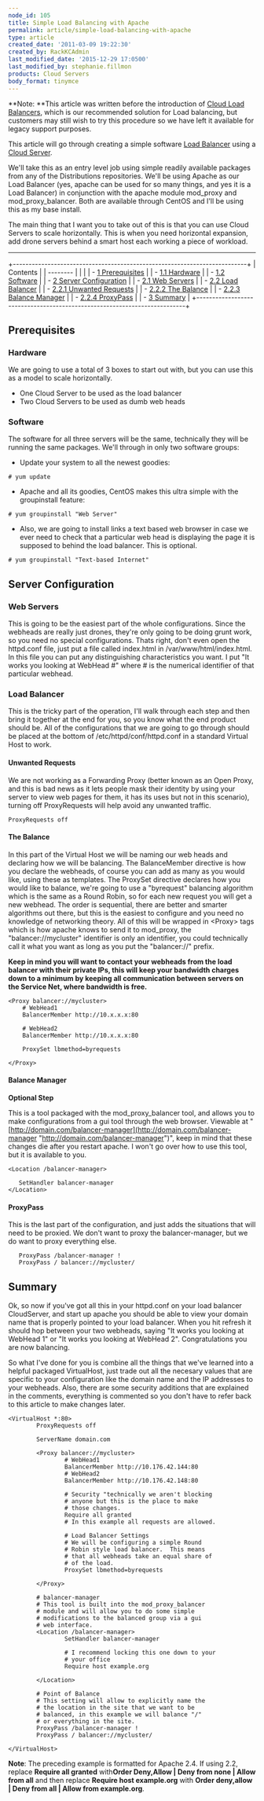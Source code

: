 ```yaml
---
node_id: 105
title: Simple Load Balancing with Apache
permalink: article/simple-load-balancing-with-apache
type: article
created_date: '2011-03-09 19:22:30'
created_by: RackKCAdmin
last_modified_date: '2015-12-29 17:0500'
last_modified_by: stephanie.fillmon
products: Cloud Servers
body_format: tinymce
---
```


**Note: **This article was written before the introduction of [Cloud
Load
Balancers](http://www.rackspace.com/knowledge_center/getting-started/cloud-load-balancers),
which is our recommended solution for Load balancing, but customers may
still wish to try this procedure so we have left it available for legacy
support purposes.

This article will go through creating a simple software [Load
Balancer](http://www.rackspace.com/cloud/load-balancing/) using a [Cloud
Server](http://www.rackspace.com/cloud/servers/).

We'll take this as an entry level job using simple readily available
packages from any of the Distributions repositories. We'll be using
Apache as our Load Balancer (yes, apache can be used for so many things,
and yes it is a Load Balancer) in conjunction with the apache module
mod\_proxy and mod\_proxy\_balancer. Both are available through CentOS
and I'll be using this as my base install.

The main thing that I want you to take out of this is that you can use
Cloud Servers to scale horizontally. This is when you need horizontal
expansion, add drone servers behind a smart host each working a piece of
workload.

* * * * *

+--------------------------------------------------------------------------+
| Contents                                                                 |
| --------                                                                 |
|                                                                          |
| -   [1 Prerequisites](#Prerequisites)                                    |
|     -   [1.1 Hardware](#Hardware)                                        |
|     -   [1.2 Software](#Software)                                        |
| -   [2 Server Configuration](#Server_Configuration)                      |
|     -   [2.1 Web Servers](#Web_Servers)                                  |
|     -   [2.2 Load Balancer](#Load_Balancer)                              |
|         -   [2.2.1 Unwanted Requests](#Unwanted_Requests)                |
|         -   [2.2.2 The Balance](#The_Balance)                            |
|         -   [2.2.3 Balance Manager](#Balance_Manager)                    |
|         -   [2.2.4 ProxyPass](#ProxyPass)                                |
| -   [3 Summary](#Summary)                                                |
+--------------------------------------------------------------------------+

Prerequisites
-------------

### Hardware

We are going to use a total of 3 boxes to start out with, but you can
use this as a model to scale horizontally.

-   One Cloud Server to be used as the load balancer
-   Two Cloud Servers to be used as dumb web heads

### Software

The software for all three servers will be the same, technically they
will be running the same packages. We'll through in only two software
groups:

-   Update your system to all the newest goodies:

<!-- -->

    # yum update

-   Apache and all its goodies, CentOS makes this ultra simple with the
    groupinstall feature:

<!-- -->

    # yum groupinstall "Web Server"

-   Also, we are going to install links a text based web browser in case
    we ever need to check that a particular web head is displaying the
    page it is supposed to behind the load balancer. This is optional.

<!-- -->

    # yum groupinstall "Text-based Internet"

Server Configuration
--------------------

### Web Servers

This is going to be the easiest part of the whole configurations. Since
the webheads are really just drones, they're only going to be doing
grunt work, so you need no special configurations. Thats right, don't
even open the httpd.conf file, just put a file called index.html in
/var/www/html/index.html. In this file you can put any distinguishing
characteristics you want. I put "It works you looking at WebHead \#"
where \# is the numerical identifier of that particular webhead.

### Load Balancer

This is the tricky part of the operation, I'll walk through each step
and then bring it together at the end for you, so you know what the end
product should be. All of the configurations that we are going to go
through should be placed at the bottom of /etc/httpd/conf/httpd.conf in
a standard Virtual Host to work.

#### Unwanted Requests

We are not working as a Forwarding Proxy (better known as an Open Proxy,
and this is bad news as it lets people mask their identity by using your
server to view web pages for them, it has its uses but not in this
scenario), turning off ProxyRequests will help avoid any unwanted
traffic.

    ProxyRequests off

#### The Balance

In this part of the Virtual Host we will be naming our web heads and
declaring how we will be balancing. The BalanceMember directive is how
you declare the webheads, of course you can add as many as you would
like, using these as templates. The ProxySet directive declares how you
would like to balance, we're going to use a "byrequest" balancing
algorithm which is the same as a Round Robin, so for each new request
you will get a new webhead. The order is sequential, there are better
and smarter algorithms out there, but this is the easiest to configure
and you need no knowledge of networking theory. All of this will be
wrapped in \<Proxy\> tags which is how apache knows to send it to
mod\_proxy, the "balancer://mycluster" identifier is only an identifier,
you could technically call it what you want as long as you put the
"balancer://" prefix.

**Keep in mind you will want to contact your webheads from the load
balancer with their private IPs, this will keep your bandwidth charges
down to a minimum by keeping all communication between servers on the
Service Net, where bandwidth is free.**

    <Proxy balancer://mycluster>
        # WebHead1
        BalancerMember http://10.x.x.x:80
        
        # WebHead2
        BalancerMember http://10.x.x.x:80
        
        ProxySet lbmethod=byrequests

    </Proxy>

#### Balance Manager

**Optional Step**

This is a tool packaged with the mod\_proxy\_balancer tool, and allows
you to make configurations from a gui tool through the web browser.
Viewable at
"[http://domain.com/balancer-manager](http://domain.com/balancer-manager "http://domain.com/balancer-manager")",
keep in mind that these changes die after you restart apache. I won't go
over how to use this tool, but it is available to you.

    <Location /balancer-manager>

       SetHandler balancer-manager
    </Location>

 

#### ProxyPass

This is the last part of the configuration, and just adds the situations
that will need to be proxied. We don't want to proxy the
balancer-manager, but we do want to proxy everything else.

       ProxyPass /balancer-manager !
       ProxyPass / balancer://mycluster/

Summary
-------

Ok, so now if you've got all this in your httpd.conf on your load
balancer CloudServer, and start up apache you should be able to view
your domain name that is properly pointed to your load balancer. When
you hit refresh it should hop between your two webheads, saying "It
works you looking at WebHead 1" or "It works you looking at WebHead 2".
Congratulations you are now balancing.

So what I've done for you is combine all the things that we've learned
into a helpful packaged VirtualHost, just trade out all the necesary
values that are specific to your configuration like the domain name and
the IP addresses to your webheads. Also, there are some security
additions that are explained in the comments, everything is commented so
you don't have to refer back to this article to make changes later.

    <VirtualHost *:80>
            ProxyRequests off
            
            ServerName domain.com

            <Proxy balancer://mycluster>
                    # WebHead1
                    BalancerMember http://10.176.42.144:80
                    # WebHead2
                    BalancerMember http://10.176.42.148:80

                    # Security "technically we aren't blocking
                    # anyone but this is the place to make 
                    # those changes. 
                    Require all granted
                    # In this example all requests are allowed.

                    # Load Balancer Settings
                    # We will be configuring a simple Round
                    # Robin style load balancer.  This means
                    # that all webheads take an equal share of
                    # of the load.
                    ProxySet lbmethod=byrequests

            </Proxy>

            # balancer-manager
            # This tool is built into the mod_proxy_balancer
            # module and will allow you to do some simple
            # modifications to the balanced group via a gui
            # web interface.
            <Location /balancer-manager>
                    SetHandler balancer-manager

                    # I recommend locking this one down to your
                    # your office
                    Require host example.org

            </Location>

            # Point of Balance
            # This setting will allow to explicitly name the
            # the location in the site that we want to be
            # balanced, in this example we will balance "/"
            # or everything in the site.
            ProxyPass /balancer-manager !
            ProxyPass / balancer://mycluster/

    </VirtualHost>

**Note**: The preceding example is formatted for Apache 2.4. If using
2.2, replace **Require all granted** with**Order Deny,Allow | Deny from
none | Allow from all** and then replace **Require host example.org**
with **Order deny,allow | Deny from all | Allow from example.org**.


